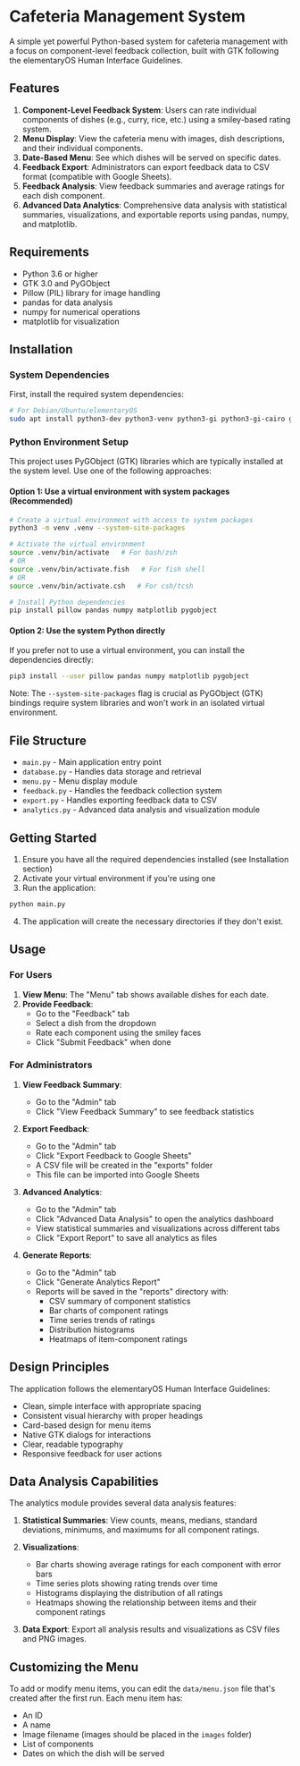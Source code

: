 # Cafeteria Management System

A simple yet powerful Python-based system for cafeteria management with a focus on component-level feedback collection, built with GTK following the elementaryOS Human Interface Guidelines.

## Features

1. **Component-Level Feedback System**: Users can rate individual components of dishes (e.g., curry, rice, etc.) using a smiley-based rating system.
2. **Menu Display**: View the cafeteria menu with images, dish descriptions, and their individual components.
3. **Date-Based Menu**: See which dishes will be served on specific dates.
4. **Feedback Export**: Administrators can export feedback data to CSV format (compatible with Google Sheets).
5. **Feedback Analysis**: View feedback summaries and average ratings for each dish component.
6. **Advanced Data Analytics**: Comprehensive data analysis with statistical summaries, visualizations, and exportable reports using pandas, numpy, and matplotlib.

## Requirements

- Python 3.6 or higher
- GTK 3.0 and PyGObject
- Pillow (PIL) library for image handling
- pandas for data analysis
- numpy for numerical operations
- matplotlib for visualization

## Installation

### System Dependencies

First, install the required system dependencies:

```bash
# For Debian/Ubuntu/elementaryOS
sudo apt install python3-dev python3-venv python3-gi python3-gi-cairo gir1.2-gtk-3.0
```

### Python Environment Setup

This project uses PyGObject (GTK) libraries which are typically installed at the system level. Use one of the following approaches:

#### Option 1: Use a virtual environment with system packages (Recommended)

```bash
# Create a virtual environment with access to system packages
python3 -m venv .venv --system-site-packages

# Activate the virtual environment
source .venv/bin/activate   # For bash/zsh
# OR
source .venv/bin/activate.fish   # For fish shell
# OR
source .venv/bin/activate.csh   # For csh/tcsh

# Install Python dependencies
pip install pillow pandas numpy matplotlib pygobject
```

#### Option 2: Use the system Python directly

If you prefer not to use a virtual environment, you can install the dependencies directly:

```bash
pip3 install --user pillow pandas numpy matplotlib pygobject
```

Note: The `--system-site-packages` flag is crucial as PyGObject (GTK) bindings require system libraries and won't work in an isolated virtual environment.

## File Structure

- `main.py` - Main application entry point
- `database.py` - Handles data storage and retrieval
- `menu.py` - Menu display module
- `feedback.py` - Handles the feedback collection system
- `export.py` - Handles exporting feedback data to CSV
- `analytics.py` - Advanced data analysis and visualization module

## Getting Started

1. Ensure you have all the required dependencies installed (see Installation section)
2. Activate your virtual environment if you're using one
3. Run the application:

```bash
python main.py
```

4. The application will create the necessary directories if they don't exist.

## Usage

### For Users

1. **View Menu**: The "Menu" tab shows available dishes for each date.
2. **Provide Feedback**: 
   - Go to the "Feedback" tab
   - Select a dish from the dropdown
   - Rate each component using the smiley faces
   - Click "Submit Feedback" when done

### For Administrators

1. **View Feedback Summary**: 
   - Go to the "Admin" tab
   - Click "View Feedback Summary" to see feedback statistics
   
2. **Export Feedback**: 
   - Go to the "Admin" tab
   - Click "Export Feedback to Google Sheets"
   - A CSV file will be created in the "exports" folder
   - This file can be imported into Google Sheets
   
3. **Advanced Analytics**:
   - Go to the "Admin" tab
   - Click "Advanced Data Analysis" to open the analytics dashboard
   - View statistical summaries and visualizations across different tabs
   - Click "Export Report" to save all analytics as files

4. **Generate Reports**:
   - Go to the "Admin" tab
   - Click "Generate Analytics Report"
   - Reports will be saved in the "reports" directory with:
     - CSV summary of component statistics
     - Bar charts of component ratings
     - Time series trends of ratings
     - Distribution histograms
     - Heatmaps of item-component ratings

## Design Principles

The application follows the elementaryOS Human Interface Guidelines:

- Clean, simple interface with appropriate spacing
- Consistent visual hierarchy with proper headings
- Card-based design for menu items
- Native GTK dialogs for interactions
- Clear, readable typography
- Responsive feedback for user actions

## Data Analysis Capabilities

The analytics module provides several data analysis features:

1. **Statistical Summaries**: View counts, means, medians, standard deviations, minimums, and maximums for all component ratings.

2. **Visualizations**:
   - Bar charts showing average ratings for each component with error bars
   - Time series plots showing rating trends over time
   - Histograms displaying the distribution of all ratings
   - Heatmaps showing the relationship between items and their component ratings

3. **Data Export**: Export all analysis results and visualizations as CSV files and PNG images.

## Customizing the Menu

To add or modify menu items, you can edit the `data/menu.json` file that's created after the first run. Each menu item has:
- An ID
- A name
- Image filename (images should be placed in the `images` folder)
- List of components
- Dates on which the dish will be served